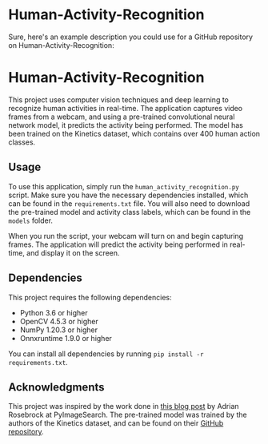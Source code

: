 # Human-Activity-Recognition
Sure, here's an example description you could use for a GitHub repository on Human-Activity-Recognition:

# Human-Activity-Recognition

This project uses computer vision techniques and deep learning to recognize human activities in real-time. The application captures video frames from a webcam, and using a pre-trained convolutional neural network model, it predicts the activity being performed. The model has been trained on the Kinetics dataset, which contains over 400 human action classes.

## Usage

To use this application, simply run the `human_activity_recognition.py` script. Make sure you have the necessary dependencies installed, which can be found in the `requirements.txt` file. You will also need to download the pre-trained model and activity class labels, which can be found in the `models` folder.

When you run the script, your webcam will turn on and begin capturing frames. The application will predict the activity being performed in real-time, and display it on the screen.

## Dependencies

This project requires the following dependencies:

- Python 3.6 or higher
- OpenCV 4.5.3 or higher
- NumPy 1.20.3 or higher
- Onnxruntime 1.9.0 or higher

You can install all dependencies by running `pip install -r requirements.txt`.

## Acknowledgments

This project was inspired by the work done in [this blog post](https://pyimagesearch.com/2019/11/25/human-activity-recognition-with-opencv-and-deep-learning/) by Adrian Rosebrock at PyImageSearch. The pre-trained model was trained by the authors of the Kinetics dataset, and can be found on their [GitHub repository](https://github.com/kenshohara/3D-ResNets-PyTorch).
